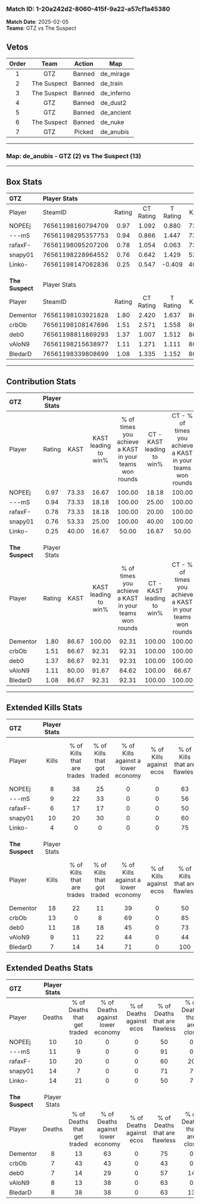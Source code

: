 ### Match ID: 1-20a242d2-8060-415f-9a22-a57cf1a45380  
**Match Date**: 2025-02-05  
**Teams**: GTZ vs The Suspect  

## Vetos  

| Order | Team | Action | Map |
| :---: | :--: | :----: | --- |
| 1 | GTZ | Banned | de_mirage |
| 2 | The Suspect | Banned | de_train |
| 3 | The Suspect | Banned | de_inferno |
| 4 | GTZ | Banned | de_dust2 |
| 5 | GTZ | Banned | de_ancient |
| 6 | The Suspect | Banned | de_nuke |
| 7 | GTZ | Picked | de_anubis |

---  

### **Map**: de_anubis - GTZ (2) vs The Suspect (13)  
---  

## Box Stats  

| **GTZ**         | Player Stats      |        |           |          |       |       |       |         |        |      |     |
| :- | :- | :-: | :-: | :-: | :-: | :-: | :-: | :-: | :-: | :-: | :-: |
| Player          | SteamID           | Rating | CT Rating | T Rating | KAST  |  ADR  | Kills | Assists | Deaths | K/D  | HS% |
| NOPEEj          | 76561198160794709 |  0.97  |   1.092   |  0.880   | 73.33 | 78.1  |   8   |    2    |   10   | 0.80 | 37  |
| ---mS           | 76561198295357753 |  0.94  |   0.866   |  1.447   | 73.33 | 62.9  |   9   |    2    |   11   | 0.82 | 66  |
| rafaxF-         | 76561198095207206 |  0.78  |   1.054   |  0.063   | 73.33 | 57.5  |   6   |    2    |   10   | 0.60 |  0  |
| snapy01         | 76561198228964552 |  0.76  |   0.642   |  1.429   | 53.33 | 70.7  |  10   |    0    |   14   | 0.71 | 70  |
| Linko-          | 76561198147062836 |  0.25  |   0.547   |  -0.409  | 40.00 | 48.5  |   4   |    1    |   14   | 0.29 | 100 |
|                 |                   |        |           |          |       |       |       |         |        |      |     |
|                 |                   |        |           |          |       |       |       |         |        |      |     |
|                 |                   |        |           |          |       |       |       |         |        |      |     |
| **The Suspect** | Player Stats      |        |           |          |       |       |       |         |        |      |     |
| Player          | SteamID           | Rating | CT Rating | T Rating | KAST  |  ADR  | Kills | Assists | Deaths | K/D  | HS% |
| Dementor        | 76561198103921828 |  1.80  |   2.420   |  1.637   | 86.67 | 105.1 |  18   |    2    |   8    | 2.25 | 50  |
| crbOb           | 76561198108147696 |  1.51  |   2.571   |  1.558   | 86.67 | 87.8  |  13   |    5    |   7    | 1.86 | 38  |
| deb0            | 76561198811869293 |  1.37  |   1.007   |  1.512   | 86.67 | 81.1  |  11   |    5    |   7    | 1.57 | 90  |
| vAloN9          | 76561198215638977 |  1.11  |   1.271   |  1.111   | 80.00 | 60.7  |   9   |    5    |   8    | 1.13 | 55  |
| BledarD         | 76561198339808699 |  1.08  |   1.335   |  1.152   | 86.67 | 71.5  |   7   |    6    |   8    | 0.88 | 28  |
---  

## Contribution Stats  

| **GTZ**         | Player Stats |       |                      |                                                        |                           |                                                             |                          |                                                            |
| :- | :-: | :-: | :-: | :-: | :-: | :-: | :-: | :-: |
| Player          |    Rating    | KAST  | KAST leading to win% | % of times you achieve a KAST in your teams won rounds | CT - KAST leading to win% | CT - % of times you achieve a KAST in your teams won rounds | T - KAST leading to win% | T - % of times you achieve a KAST in your teams won rounds |
| NOPEEj          |     0.97     | 73.33 |        16.67         |                         100.00                         |           18.18           |                           100.00                            |           0.00           |                            0.00                            |
| ---mS           |     0.94     | 73.33 |        18.18         |                         100.00                         |           25.00           |                           100.00                            |           0.00           |                            0.00                            |
| rafaxF-         |     0.78     | 73.33 |        18.18         |                         100.00                         |           20.00           |                           100.00                            |           0.00           |                            0.00                            |
| snapy01         |     0.76     | 53.33 |        25.00         |                         100.00                         |           40.00           |                           100.00                            |           0.00           |                            0.00                            |
| Linko-          |     0.25     | 40.00 |        16.67         |                         50.00                          |           16.67           |                            50.00                            |           0.00           |                            0.00                            |
|                 |              |       |                      |                                                        |                           |                                                             |                          |                                                            |
|                 |              |       |                      |                                                        |                           |                                                             |                          |                                                            |
|                 |              |       |                      |                                                        |                           |                                                             |                          |                                                            |
| **The Suspect** | Player Stats |       |                      |                                                        |                           |                                                             |                          |                                                            |
| Player          |    Rating    | KAST  | KAST leading to win% | % of times you achieve a KAST in your teams won rounds | CT - KAST leading to win% | CT - % of times you achieve a KAST in your teams won rounds | T - KAST leading to win% | T - % of times you achieve a KAST in your teams won rounds |
| Dementor        |     1.80     | 86.67 |        100.00        |                         92.31                          |          100.00           |                           100.00                            |          100.00          |                           90.00                            |
| crbOb           |     1.51     | 86.67 |        92.31         |                         92.31                          |          100.00           |                           100.00                            |          90.00           |                           90.00                            |
| deb0            |     1.37     | 86.67 |        92.31         |                         92.31                          |          100.00           |                           100.00                            |          90.00           |                           90.00                            |
| vAloN9          |     1.11     | 80.00 |        91.67         |                         84.62                          |          100.00           |                            66.67                            |          90.00           |                           90.00                            |
| BledarD         |     1.08     | 86.67 |        92.31         |                         92.31                          |          100.00           |                           100.00                            |          90.00           |                           90.00                            |
---  

## Extended Kills Stats  

| **GTZ**         | Player Stats |                            |                            |                                    |                         |                              |                                 |                                       |                    |           |
| :- | :-: | :-: | :-: | :-: | :-: | :-: | :-: | :-: | :-: | :-: |
| Player          |    Kills     | % of Kills that are trades | % of Kills that got traded | % of Kills against a lower economy | % of Kills against ecos | % of Kills that are flawless | % of Kills that are close duels | % of Kills that are assisted by flash | Pistol Round Kills | AWP Kills |
| NOPEEj          |      8       |             38             |             25             |                 0                  |            0            |              63              |                0                |                   0                   |         1          |     0     |
| ---mS           |      9       |             22             |             33             |                 0                  |            0            |              56              |               11                |                   0                   |         2          |     0     |
| rafaxF-         |      6       |             17             |             17             |                 0                  |            0            |              50              |                0                |                   0                   |         0          |     5     |
| snapy01         |      10      |             20             |             30             |                 0                  |            0            |              60              |               10                |                   0                   |         1          |     0     |
| Linko-          |      4       |             0              |             0              |                 0                  |            0            |              75              |                0                |                   0                   |         0          |     0     |
|                 |              |                            |                            |                                    |                         |                              |                                 |                                       |                    |           |
|                 |              |                            |                            |                                    |                         |                              |                                 |                                       |                    |           |
|                 |              |                            |                            |                                    |                         |                              |                                 |                                       |                    |           |
| **The Suspect** | Player Stats |                            |                            |                                    |                         |                              |                                 |                                       |                    |           |
| Player          |    Kills     | % of Kills that are trades | % of Kills that got traded | % of Kills against a lower economy | % of Kills against ecos | % of Kills that are flawless | % of Kills that are close duels | % of Kills that are assisted by flash | Pistol Round Kills | AWP Kills |
| Dementor        |      18      |             22             |             11             |                 39                 |            0            |              50              |               11                |                   0                   |         4          |     0     |
| crbOb           |      13      |             0              |             8              |                 69                 |            0            |              85              |                8                |                   0                   |         3          |     0     |
| deb0            |      11      |             18             |             18             |                 45                 |            0            |              73              |                9                |                   0                   |         2          |     0     |
| vAloN9          |      9       |             11             |             22             |                 44                 |            0            |              44              |                0                |                  11                   |         1          |     0     |
| BledarD         |      7       |             14             |             14             |                 71                 |            0            |             100              |                0                |                   0                   |         0          |     3     |
## Extended Deaths Stats  

| **GTZ**         | Player Stats |                             |                                   |                          |                               |                            |                           |               |
| :- | :-: | :-: | :-: | :-: | :-: | :-: | :-: | :-: |
| Player          |    Deaths    | % of Deaths that get traded | % of Deaths against lower economy | % of Deaths against ecos | % of Deaths that are flawless | % of Deaths that are close | % of Deaths while blinded | Deaths to AWP |
| NOPEEj          |      10      |             10              |                 0                 |            0             |              50               |             0              |             0             |       0       |
| ---mS           |      11      |              9              |                 0                 |            0             |              91               |             0              |             0             |       1       |
| rafaxF-         |      10      |             20              |                 0                 |            0             |              60               |             20             |             0             |       0       |
| snapy01         |      14      |              7              |                 0                 |            0             |              71               |             7              |             0             |       2       |
| Linko-          |      14      |             21              |                 0                 |            0             |              50               |             7              |             7             |       0       |
|                 |              |                             |                                   |                          |                               |                            |                           |               |
|                 |              |                             |                                   |                          |                               |                            |                           |               |
|                 |              |                             |                                   |                          |                               |                            |                           |               |
| **The Suspect** | Player Stats |                             |                                   |                          |                               |                            |                           |               |
| Player          |    Deaths    | % of Deaths that get traded | % of Deaths against lower economy | % of Deaths against ecos | % of Deaths that are flawless | % of Deaths that are close | % of Deaths while blinded | Deaths to AWP |
| Dementor        |      8       |             13              |                63                 |            0             |              75               |             0              |             0             |       0       |
| crbOb           |      7       |             43              |                43                 |            0             |              43               |             0              |             0             |       0       |
| deb0            |      7       |             14              |                29                 |            0             |              57               |             14             |             0             |       2       |
| vAloN9          |      8       |             13              |                38                 |            0             |              63               |             0              |             0             |       1       |
| BledarD         |      8       |             38              |                38                 |            0             |              63               |             13             |             0             |       2       |
